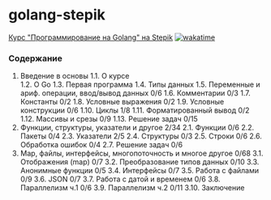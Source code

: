 # golang-stepik

[Курс "Программирование на Golang" на Stepik](https://stepik.org/course/54403/syllabus)
[![wakatime](https://wakatime.com/badge/user/b9f860bf-3367-4c77-b755-9d73b4801f3a/project/2cab9886-9420-41e3-9f4a-e5ceed5ff8f0.svg)](https://wakatime.com/badge/user/b9f860bf-3367-4c77-b755-9d73b4801f3a/project/2cab9886-9420-41e3-9f4a-e5ceed5ff8f0)

### Содержание

1. Введение в основы
    1.1. О курсе  
    1.2. О Go
    1.3. Первая программа
    1.4. Типы данных
    1.5. Переменные и ариф. операции, ввод/вывод данных 0/6
    1.6. Комментарии 0/3
    1.7. Константы 0/2
    1.8. Условные выражения 0/2
    1.9. Условные конструкции 0/6
    1.10. Циклы 1/8
    1.11. Форматированный вывод 0/2
    1.12. Массивы и срезы 0/9
    1.13. Решение задач 0/15
2. Функции, структуры, указатели и другое 2/34
    2.1. Функции 0/6
    2.2. Пакеты 0/4
    2.3. Указатели 2/5
    2.4. Структуры 0/3
    2.5. Строки 0/6
    2.6. Обработка ошибок 0/4
    2.7. Решение задач 0/6
3. Map, файлы, интерфейсы, многопоточность и многое другое 0/68
    3.1. Отображения (map) 0/7
    3.2. Преобразование типов данных 0/10
    3.3. Анонимные функции 0/5
    3.4. Интерфейсы 0/7
    3.5. Работа с файлами 0/9
    3.6. JSON 0/7
    3.7. Работа с датой и временем 0/6
    3.8. Параллелизм ч.1 0/6
    3.9. Параллелизм ч.2 0/11
    3.10. Заключение
